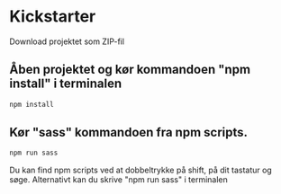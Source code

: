 # Kickstarter

Download projektet som ZIP-fil

## Åben projektet og kør kommandoen "npm install" i terminalen
```sh
npm install
```
## Kør "sass" kommandoen fra npm scripts.
```sh
npm run sass
```

Du kan find npm scripts ved at dobbeltrykke på shift, på dit tastatur og søge. Alternativt kan du skrive "npm run sass" i terminalen
